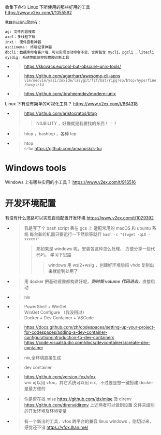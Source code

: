 
收集下各位 Linux 下所使用的那些好用的工具 https://www.v2ex.com/t/1055592
```console
我目前已经记录的有：

ag: 文件内容搜索
axel：多线程下载
inxi： 硬件查看神器
asciinema： 终端记录神器
dbcli：数据库命令客户端，可以实现自动命令不全，仓库包含 mycli、pgcli 、litecli
sysdig: 系统性能监控和故障诊断工具
```
- > https://kkovacs.eu/cool-but-obscure-unix-tools/
- > https://github.com/agarrharr/awesome-cli-apps  `vim/neovim/yazi/zoxide/lazygit/fzf/bat/ripgrep/btop/hyperfine/hexyl/fd`
- > https://github.com/ibraheemdev/modern-unix

Linux 下有没有简单的可视化工具？ https://www.v2ex.com/t/864318
- > https://github.com/aristocratos/btop
  >> NIUBILITY ，好像就是我要找的东西！！！
- > htop ，bashtop ，各种 top
- > htop <br> s-tui https://github.com/amanusk/s-tui

# Windows tools

Windows 上有哪些实用的小工具？ https://www.v2ex.com/t/916516

# 开发环境配置

有没有什么思路可以实现自动配置开发环境 https://www.v2ex.com/t/1029392
- > 我是写了个 bash script 丢在 gcs 上 适配常用的 macOS 和 ubuntu 系统 每台新的机器只要运行一下然后等就行 `bash -c "$(wget -qLO - xxxxx)"`
  >> 那如果是 windows 呢，安装包这种怎么处理， 方便分享一些代码吗， 学习下思路
  >>> windows 用 wsl2+wslg ，创建好环境后把 vhdx 复制出来就能到处用了
- > 用 docker 把基础镜像都构建好呢，***到时候 volume 代码进去***，直接启动
- > nix
- > PowerShell + WinGet <br> WinGet Configure （我没用过） <br> Docker + Dev Container + VSCode
- > https://docs.github.com/zh/codespaces/setting-up-your-project-for-codespaces/adding-a-dev-container-configuration/introduction-to-dev-containers <br> https://code.visualstudio.com/docs/devcontainers/create-dev-container
- > nix,全环境直接生成
- > dev container
- > https://github.com/version-fox/vfox <br> win 可以用 vfox，其它系统可以用 nix，不过要是想一键搭建 docker 是最方便的
- > 你是否在找 mise https://github.com/jdx/mise 及 direnv https://github.com/direnv/direnv 上述两者可以做到设置 文件夹级别 的开发环境及环境变量
- > 有一个新出的工具，vfox 跨平台的兼容 linux windows ，刚切过来，感觉还不错 https://vfox.lhan.me/
